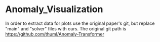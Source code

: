 # Anomaly_Visualization
In order to extract data for plots use the original paper's git, but replace "main" and "solver" files with ours.
The original git path is https://github.com/thuml/Anomaly-Transformer
